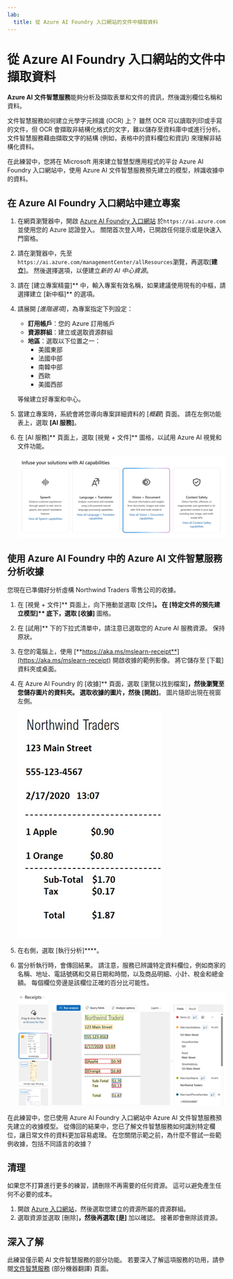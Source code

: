 ```yaml
---
lab:
  title: 從 Azure AI Foundry 入口網站的文件中擷取資料
---
```


# 從 Azure AI Foundry 入口網站的文件中擷取資料

**Azure AI 文件智慧服務**能夠分析及擷取表單和文件的資訊，然後識別欄位名稱和資料。 

文件智慧服務如何建立光學字元辨識 (OCR) 上？ 雖然 OCR 可以讀取列印或手寫的文件，但 OCR 會擷取非結構化格式的文字，難以儲存至資料庫中或進行分析。 文件智慧服務藉由擷取文字的結構 (例如，表格中的資料欄位和資訊) 來理解非結構化資料。 

在此練習中，您將在 Microsoft 用來建立智慧型應用程式的平台 Azure AI Foundry 入口網站中，使用 Azure AI 文件智慧服務預先建立的模型，辨識收據中的資料。 

## 在 Azure AI Foundry 入口網站中建立專案

1. 在網頁瀏覽器中，開啟 [Azure AI Foundry 入口網站](https://ai.azure.com) 於`https://ai.azure.com` 並使用您的 Azure 認證登入。 關閉首次登入時，已開啟任何提示或是快速入門窗格。 

1. 請在瀏覽器中，先至`https://ai.azure.com/managementCenter/allResources`瀏覽，再選取[**建立**]。 然後選擇選項，以便建立*新的 AI 中心資源*。

1. 請在 [建立專案精靈]** 中，輸入專案有效名稱，如果建議使用現有的中樞，請選擇建立 [新中樞]** 的選項。 

1. 請展開 *[進階選項]*，為專案指定下列設定：
    - **訂用帳戶**：您的 Azure 訂用帳戶
    - **資源群組**：建立或選取資源群組
    - **地區**：選取以下位置之一：
        * 美國東部
        * 法國中部
        * 南韓中部
        * 西歐
        * 美國西部

    等候建立好專案和中心。

1. 當建立專案時，系統會將您導向專案詳細資料的 [*概觀*] 頁面。 請在左側功能表上，選取 **[AI 服務]**。 

1. 在 [AI 服務]** 頁面上，選取 [視覺 + 文件]** 圖格，以試用 Azure AI 視覺和文件功能。

    ![Azure AI Foundry 中的視覺 + 文件動態磚的螢幕擷取畫面。](./media/vision-document-tile.png)

## 使用 Azure AI Foundry 中的 Azure AI 文件智慧服務分析收據 

您現在已準備好分析虛構 Northwind Traders 零售公司的收據。

1. 在 [視覺 + 文件]** 頁面上，向下捲動並選取 [文件]****。 在 [特定文件的預先建立模型]** 底下，選取 [收據]**** 圖格。

1. 在 [試用]** 下的下拉式清單中，請注意已選取您的 Azure AI 服務資源。 保持原狀。

1. 在您的電腦上，使用 [**https://aka.ms/mslearn-receipt**](https://aka.ms/mslearn-receipt) 開啟收據的範例影像。 將它儲存至 [下載] 資料夾或桌面。 
 
1. 在 Azure AI Foundry 的 [收據]** 頁面，選取 [瀏覽以找到檔案]****，然後瀏覽至您儲存圖片的資料夾。 選取收據的圖片，然後 [開啟]****。 圖片隨即出現在視窗左側。

    ![Northwind 收據的螢幕擷取畫面。](media/document-intelligence/receipt.jpg)

1. 在右側，選取 [執行分析]****。

1. 當分析執行時，會傳回結果。 請注意，服務已辨識特定資料欄位，例如商家的名稱、地址、電話號碼和交易日期和時間，以及商品明細、小計、稅金和總金額。 每個欄位旁邊是該欄位正確的百分比可能性。

    ![Azure AI Foundry 入口網站中收據分析結果的螢幕擷取畫面，其中顯示資料欄位周圍的周框方塊，以及這些擷取欄位中的文字。](media/receipt-lab-result.png)

在此練習中，您已使用 Azure AI Foundry 入口網站中 Azure AI 文件智慧服務預先建立的收據模型。 從傳回的結果中，您已了解文件智慧服務如何識別特定欄位，讓日常文件的資料更加容易處理。 在您關閉示範之前，為什麼不嘗試一些範例收據，包括不同語言的收據？

## 清理

如果您不打算進行更多的練習，請刪除不再需要的任何資源。 這可以避免產生任何不必要的成本。

1. 開啟 [Azure 入口網站]( https://portal.azure.com)，然後選取您建立的資源所屬的資源群組。
1. 選取資源並選取 [刪除]****，然後再選取 [是]**** 加以確認。 接著即會刪除該資源。

## 深入了解

此練習僅示範 AI 文件智慧服務的部分功能。 若要深入了解這項服務的功用，請參閱[文件智慧服務](https://learn.microsoft.com/azure/ai-services/document-intelligence/overview?view=doc-intel-3.1.0) (部分機器翻譯) 頁面。
